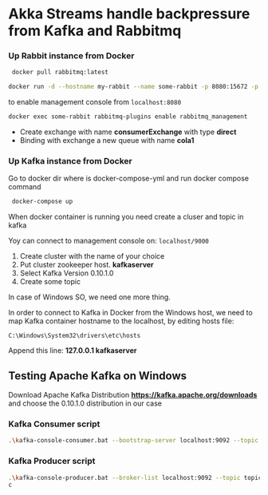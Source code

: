 # Akka Streams handle backpressure from Kafka and Rabbitmq

### Up Rabbit instance from Docker

```bash
 docker pull rabbitmq:latest
 ```

 ```bash
docker run -d --hostname my-rabbit --name some-rabbit -p 8080:15672 -p 8081:5672 rabbitmq
```

to enable management console from `localhost:8080`

 ```bash
 docker exec some-rabbit rabbitmq-plugins enable rabbitmq_management
 ```

- Create exchange with name __consumerExchange__ with type __direct__
- Binding with exchange a new queue with name __cola1__

### Up Kafka instance from Docker

Go to docker dir where is docker-compose-yml and run docker compose command

```bash
 docker-compose up
 ```

When docker container is running you need create a cluser and topic in kafka

Yoy can connect to management console on: `localhost/9000`

1. Create cluster with the name of your choice
2. Put cluster zookeeper host. **kafkaserver**
3. Select Kafka Version 0.10.1.0
4. Create some topic

In case of Windows SO, we need one more thing.

In order to connect to Kafka in Docker from the Windows host, we need to map Kafka container hostname to the localhost, by editing hosts file:

```
C:\Windows\System32\drivers\etc\hosts
```

Append this line:
__127.0.0.1 kafkaserver__

## Testing Apache Kafka on Windows
Download Apache Kafka Distribution **https://kafka.apache.org/downloads**
and choose the 0.10.1.0 distribution in our case

### Kafka Consumer script

```bash
.\kafka-console-consumer.bat --bootstrap-server localhost:9092 --topic topic1
```

### Kafka Producer script

```bash
.\kafka-console-producer.bat --broker-list localhost:9092 --topic topic1
c
```

